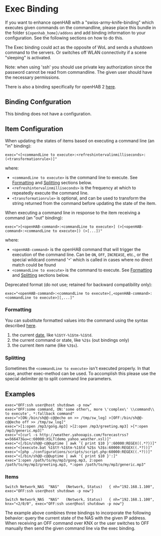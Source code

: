 # Exec Binding

If you want to enhance openHAB with a "swiss-army-knife-binding" which executes given commands on the commandline, please place this bundle in the folder `${openhab_home}/addons` and add binding information to your configuration. See the following sections on how to do this. 

The Exec binding could act as the opposite of WoL and sends a shutdown command to the servers. Or switches off WLAN connectivity if a scene "sleeping" is activated.

Note: when using 'ssh' you should use private key authorization since the password cannot be read from commandline. The given user should have the necessary permissions.

There is also a binding specifically for openHAB 2 [here](http://docs.openhab.org/addons/bindings/oh2/exec/readme.html).

## Binding Confguration

This binding does not have a configuration.

## Item Configuration

When updating the states of items based on executing a command line (an "in" binding):

```
exec="<[<commandLine to execute>:<refreshintervalinmilliseconds>:(<transformationrule>)]"
```

where:

* `<commandLine to execute>` is the command line to execute.  See [Formatting](#formatting) and [Splitting](#splitting) sections below.
* `<refreshintervalinmilliseconds>` is the frequency at which to repeatedly execute the command line.
* `<transformationrule>` is optional, and can be used to transform the string returned from the command before updating the state of the item.

When executing a command line in response to the item receiving a command (an "out" binding):

```
exec=">[<openHAB-command>:<commandLine to execute>] (>[<openHAB-command>:<commandLine to execute>]) (>[...])"
```

where:

* `<openHAB-command>` is the openHAB command that will trigger the execution of the command line.  Can be `ON`, `OFF`, `INCREASE`, etc., or the special wildcard command '`*`' which is called in cases where no direct match could be found
* `<commandLine to execute>` is the command to execute.  See [Formatting](#formatting) and [Splitting](#splitting) sections below.

Deprecated format (do not use; retained for backward compatibility only):

```
exec="<openHAB-command>:<commandLine to execute>[,<openHAB-command>:<commandLine to execute>][,...]"
```

### Formatting

You can substitute formatted values into the command using the syntax described [here](https://docs.oracle.com/javase/7/docs/api/java/util/Formatter.html).

1. the current [date](https://docs.oracle.com/javase/7/docs/api/java/util/Date.html), like `%1$tY-%1$tm-%1$td`.
1. the current command or state, like `%2$s` (out bindings only)
1. the current item name (like `%3$s`).

### Splitting

Sometimes the `<commandLine to execute>` isn't executed properly. In that case, another exec-method can be used. To accomplish this please use the special delimiter `@@` to split command line parameters.

## Examples

```
exec="OFF:ssh user@host shutdown -p now"
exec="OFF:some command, ON:'some other\, more \'complex\' \\command\\ to execute', *:fallback command"
exec=">[ON:/bin/sh@@-c@@echo on >> /tmp/sw_log] >[OFF:/bin/sh@@-c@@echo off >> /tmp/sw_log]"
exec=">[1:open /mp3/gong.mp3] >[2:open /mp3/greeting.mp3] >[*:open /mp3/generic.mp3]"
exec="<[curl -s http://weather.yahooapis.com/forecastrss?w=566473&u=c:60000:XSLT(demo_yahoo_weather.xsl)]"
exec="<[/bin/sh@@-c@@uptime | awk '{ print $10 }':60000:REGEX((.*?))]"
exec="<[execute.bat %1$tY-%1$tm-%1$td %2$s %3$s:60000:REGEX((.*?))]"
exec="<[php ./configurations/scripts/script.php:60000:REGEX((.*?))]"
exec="<[/bin/sh@@-c@@uptime | awk '{ print $10 }':]"
exec="1:open /path/to/my/mp3/gong.mp3, 2:open /path/to/my/mp3/greeting.mp3, *:open /path/to/my/mp3/generic.mp3"
```

### Items

```
Switch Network_NAS	"NAS"	(Network, Status)	{ nh="192.168.1.100", exec="OFF:ssh user@host shutdown -p now"}
```

```
Switch Network_NAS	"NAS"	(Network, Status)	{ nh="192.168.1.100", knx="<2/0/0", exec="OFF:ssh user@host shutdown -p now"}
```

The example above combines three bindings to incorporate the following behavior: query the current state of the NAS with the given IP address. When receiving an OFF command over KNX or the user switches to OFF manually then send the given command line via the exec binding.

